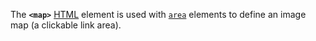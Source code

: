 The **`<map>`** [HTML](https://developer.mozilla.org/en-US/docs/Web/HTML) element is used with [`area`](area!) elements to define an image map (a clickable link area).
